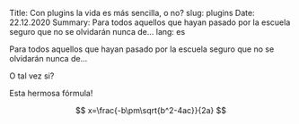 Title: Con plugins la vida es más sencilla, o no?
slug: plugins
Date: 22.12.2020
Summary: Para todos aquellos que hayan pasado por la escuela seguro que no se olvidarán nunca de...
lang: es

Para todos aquellos que hayan pasado por la escuela seguro que no se olvidarán nunca de...

O tal vez si? 

Esta hermosa fórmula!

$$ x=\frac{-b\pm\sqrt{b^2-4ac}}{2a} $$